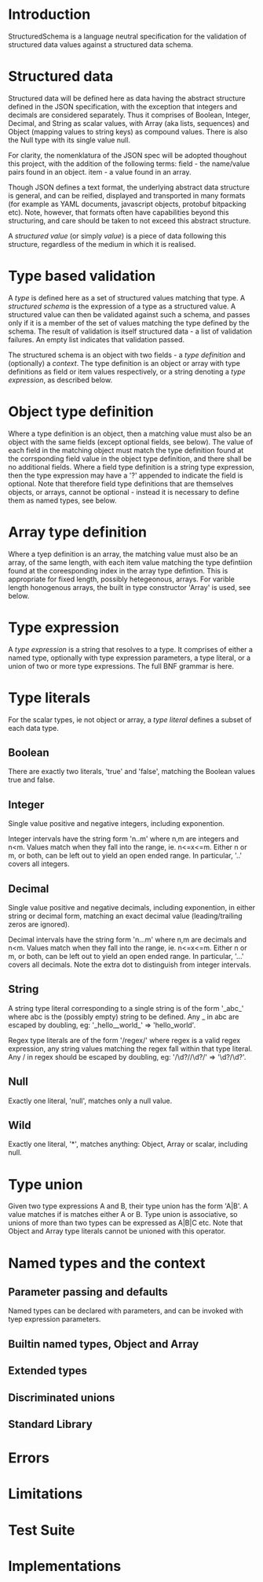 # Introduction

StructuredSchema is a language neutral specification for the validation of structured data values against a structured data schema.

# Structured data

Structured data will be defined here as data having the abstract structure defined in the JSON specification, with the exception that integers and decimals are considered separately. Thus it comprises of Boolean, Integer, Decimal, and String as scalar values, with Array (aka lists, sequences) and Object (mapping values to string keys) as compound values. There is also the Null type with its single value null.

For clarity, the nomenklatura of the JSON spec will be adopted thoughout this project, with the addition of the following terms:
field - the name/value pairs found in an object.
item - a value found in an array.

Though JSON defines a text format, the underlying abstract data structure is general, and can be reified, displayed and transported in many formats (for example as YAML documents, javascript objects, protobuf bitpacking etc). Note, however, that formats often have capabilities beyond this structuring, and care should be taken to not exceed this abstract structure. 

A *structured value* (or simply *value*) is a piece of data following this structure, regardless of the medium in which it is realised.

# Type based validation

A *type* is defined here as a set of structured values matching that type. A *structured schema* is the expression of a type as a structured value. A structured value can then be validated against such a schema, and passes only if it is a member of the set of values matching the type defined by the schema. The result of validation is itself structured data - a list of validation failures. An empty list indicates that validation passed.

The structured schema is an object with two fields - a *type definition* and (optionally) a *context*. The type definition is an object or array with type definitions as field or item values respectively, or a string denoting a *type expression*, as described below.

# Object type definition

Where a type definition is an object, then a matching value must also be an object with the same fields (except optional fields, see below). The value of each field in the matching object must match the type definition found at the corrsponding field value in the object type definition, and there shall be no additional fields. Where a field type definition is a string type expression, then the type expression may have a '?' appended to indicate the field is optional. Note that therefore field type definitions that are themselves objects, or arrays, cannot be optional - instead it is necessary to define them as named types, see below.

# Array type definition

Where a tyep definition is an array, the matching value must also be an array, of the same length, with each item value matching the type defintiion found at the coreesponding index in the array type defintion. This is appropriate for fixed length, possibly hetegeonous, arrays. For varible length honogenous arrays, the built in type constructor 'Array' is used, see below.


# Type expression

A *type expression* is a string that resolves to a type. It comprises of either a named type, optionally with type expression parameters, a type literal, or a union of two or more type expressions. The full BNF grammar is here. 

# Type literals

For the scalar types, ie not object or array, a *type literal* defines a subset of each data type.

## Boolean

There are exactly two literals, 'true' and 'false', matching the Boolean values true and false. 

## Integer

Single value positive and negative integers, including exponention.

Integer intervals have the string form 'n..m' where n,m are integers and n<m. Values match when they fall into the range, ie. n<=x<=m. Either n or m, or both, can be left out to yield an open ended range. In particular, '..' covers all integers.

## Decimal

Single value positive and negative decimals, including exponention, in either string or decimal form, matching an exact decimal value (leading/trailing zeros are ignored). 

Decimal intervals have the string form 'n...m' where n,m are decimals and n<m. Values match when they fall into the range, ie. n<=x<=m. Either n or m, or both, can be left out to yield an open ended range. In particular, '...' covers all decimals. Note the extra dot to distinguish from integer intervals.

## String

A string type literal corresponding to a single string is of the form '\_abc\_' where abc is the (possibly empty) string to be defined. Any \_ in abc are escaped by doubling, eg: '\_hello\_\_world\_' => 'hello\_world'.

Regex type literals are of the form '/regex/' where regex is a valid regex expression, any string values matching the regex fall within that type literal. Any / in regex should be escaped by doubling, eg: '/\d?//\d?/' => '\d?/\d?'.

## Null

Exactly one literal, 'null', matches only a null value.

## Wild

Exactly one literal, '*', matches anything: Object, Array or scalar, including null.

# Type union

Given two type expressions A and B, their type union has the form 'A|B'. A value matches if is matches either A or B. Type union is associative, so unions of more than two types can be expressed as A|B|C etc. Note that Object and Array type literals cannot be unioned with this operator.

# Named types and the context

## Parameter passing and defaults

Named types can be declared with parameters, and can be invoked with tyep expression parameters.  

## Builtin named types, Object and Array

## Extended types

## Discriminated unions 

## Standard Library

# Errors

# Limitations

# Test Suite

# Implementations


